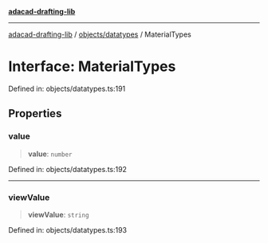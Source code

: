[**adacad-drafting-lib**](../../../README.md)

***

[adacad-drafting-lib](../../../modules.md) / [objects/datatypes](../README.md) / MaterialTypes

# Interface: MaterialTypes

Defined in: objects/datatypes.ts:191

## Properties

### value

> **value**: `number`

Defined in: objects/datatypes.ts:192

***

### viewValue

> **viewValue**: `string`

Defined in: objects/datatypes.ts:193
